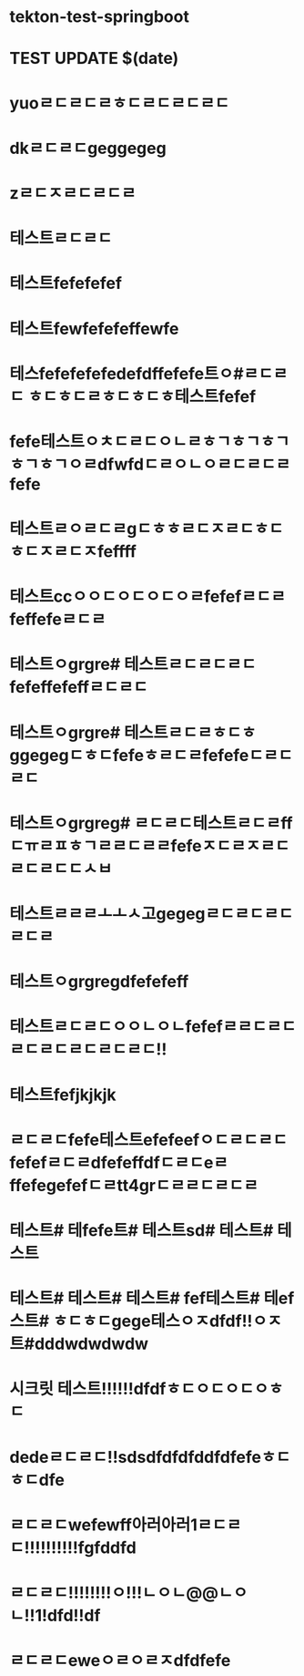 # tekton-test-springboot
# TEST UPDATE $(date)
# yuoㄹㄷㄹㄷㄹㅎㄷㄹㄷㄹㄷㄹㄷ
# dkㄹㄷㄹㄷgeggegeg
# zㄹㄷㅈㄹㄷㄹㄷㄹ
# 테스트ㄹㄷㄹㄷ
# 테스트fefefefef
# 테스트fewfefefeffewfe
# 테스fefefefefedefdffefefe트ㅇ#ㄹㄷㄹㄷ ㅎㄷㅎㄷㄹㅎㄷㅎㄷㅎ테스트fefef
# fefe테스트ㅇㅊㄷㄹㄷㅇㄴㄹㅎㄱㅎㄱㅎㄱㅎㄱㅎㄱㅇㄹdfwfdㄷㄹㅇㄴㅇㄹㄷㄹㄷㄹfefe
# 테스트ㄹㅇㄹㄷㄹgㄷㅎㅎㄹㄷㅈㄹㄷㅎㄷㅎㄷㅈㄹㄷㅈfeffff
# 테스트ccㅇㅇㄷㅇㄷㅇㄷㅇㄹfefefㄹㄷㄹfeffefeㄹㄷㄹ
# 테스트ㅇgrgre# 테스트ㄹㄷㄹㄷㄹㄷfefeffefeffㄹㄷㄹㄷ
# 테스트ㅇgrgre# 테스트ㄹㄷㄹㅎㄷㅎggegegㄷㅎㄷfefeㅎㄹㄷㄹfefefeㄷㄹㄷㄹㄷ
# 테스트ㅇgrgreg# ㄹㄷㄹㄷ테스트ㄹㄷㄹffㄷㅠㄹㅍㅎㄱㄹㄹㄷㄹㄹfefeㅈㄷㄹㅈㄹㄷㄹㄷㄹㄷㄷㅅㅂ
# 테스트ㄹㄹㄹㅗㅗㅅ고gegegㄹㄷㄹㄷㄹㄷㄹㄷㄹ
# 테스트ㅇgrgregdfefefeff
# 테스트ㄹㄷㄹㄷㅇㅇㄴㅇㄴfefefㄹㄹㄷㄹㄷㄹㄷㄹㄷㄹㄷㄹㄷㄹㄷ!!
# 테스트fefjkjkjk
# ㄹㄷㄹㄷfefe테스트efefeefㅇㄷㄹㄷㄹㄷfefefㄹㄷㄹdfefeffdfㄷㄹㄷeㄹffefegefefㄷㄹtt4grㄷㄹㄹㄷㄹㄷㄹ
# 테스트# 테fefe트# 테스트sd# 테스트# 테스트
# 테스트# 테스트# 테스트# fef테스트# 테ef스트# ㅎㄷㅎㄷgege테스ㅇㅈdfdf!!ㅇㅈ트#dddwdwdwdw
# 시크릿 테스트!!!!!!dfdfㅎㄷㅇㄷㅇㄷㅇㅎㄷ
# dedeㄹㄷㄹㄷ!!sdsdfdfdfddfdfefeㅎㄷㅎㄷdfe
# ㄹㄷㄹㄷwefewff아러아러1ㄹㄷㄹㄷ!!!!!!!!!!fgfddfd
# ㄹㄷㄹㄷ!!!!!!!!ㅇ!!!ㄴㅇㄴ@@ㄴㅇㄴ!!1!dfd!!df
# ㄹㄷㄹㄷeweㅇㄹㅇㄹㅈdfdfefe


